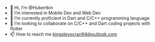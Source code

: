 - 👋 Hi, I’m @Hubertkin
- 👀 I’m interested in  Mobile Dev and Web Dev
- 🌱 I’m currently proficient in Dart and C/C++ programming language
- 💞️ I’m looking to collaborate on C/C++ and Dart coding projects with flutter
- 📫 How to reach me kingsleyocran94@outlook.com

<!---
Hubertkin/Hubertkin is a ✨ special ✨ repository because its `README.md` (this file) appears on your GitHub profile.
You can click the Preview link to take a look at your changes.
--->
